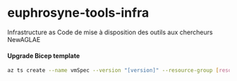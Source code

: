 # euphrosyne-tools-infra
Infrastructure as Code de mise à disposition des outils aux chercheurs NewAGLAE

#### Upgrade Bicep template
```bash
az ts create --name vmSpec --version "[version]" --resource-group [resourceGroupeName] --location "[location]" --template-file "./bicep/infra.bicep"
```